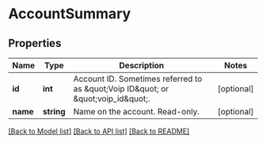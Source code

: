 # AccountSummary

## Properties
Name | Type | Description | Notes
------------ | ------------- | ------------- | -------------
**id** | **int** | Account ID. Sometimes referred to as \&quot;Voip ID\&quot; or \&quot;voip_id\&quot;. | [optional] 
**name** | **string** | Name on the account. Read-only. | [optional] 

[[Back to Model list]](../README.md#documentation-for-models) [[Back to API list]](../README.md#documentation-for-api-endpoints) [[Back to README]](../README.md)


